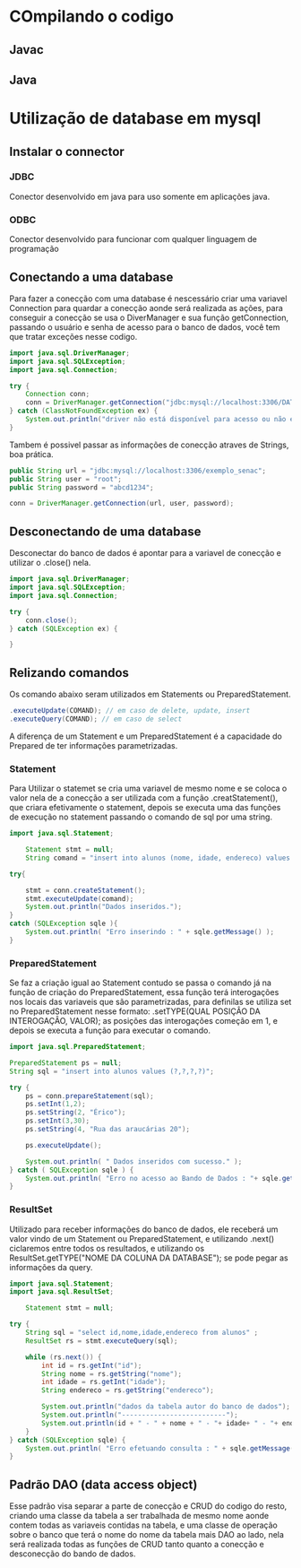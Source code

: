 # COmpilando o codigo

## Javac

## Java

# Utilização de database em mysql

## Instalar o connector

### JDBC

Conector desenvolvido em java para uso somente em aplicações java.

### ODBC

Conector desenvolvido para funcionar com qualquer linguagem de programação

## Conectando a uma database

Para fazer a conecção com uma database é nescessário criar uma variavel Connection para quardar a conecção aonde será realizada as ações, para conseguir a conecção se usa o DiverManager e sua função getConnection, passando o usuário e senha de acesso para o banco de dados, você tem que tratar exceções nesse codigo.

```JAVA
import java.sql.DriverManager;
import java.sql.SQLException;
import java.sql.Connection;

try {
    Connection conn;
    conn = DriverManager.getConnection("jdbc:mysql://localhost:3306/DATA_BASE","USER","PASSWORD");
} catch (ClassNotFoundException ex) {
    System.out.println("driver não está disponível para acesso ou não existe");
}
```

Tambem é possivel passar as informações de conecção atraves de Strings, boa prática.

```JAVA
public String url = "jdbc:mysql://localhost:3306/exemplo_senac";
public String user = "root";
public String password = "abcd1234";

conn = DriverManager.getConnection(url, user, password);

```

## Desconectando de uma database

Desconectar do banco de dados é apontar para a variavel de conecção e utilizar o .close() nela.

```JAVA
import java.sql.DriverManager;
import java.sql.SQLException;
import java.sql.Connection;

try {
    conn.close();
} catch (SQLException ex) {

}
```

## Relizando comandos

Os comando abaixo seram utilizados em Statements ou PreparedStatement.

```JAVA
.executeUpdate(COMAND); // em caso de delete, update, insert
.executeQuery(COMAND); // em caso de select
```

A diferença de um Statement e um PreparedStatement é a capacidade do Prepared de ter informações parametrizadas.

### Statement

Para Utilizar o statemet se cria uma variavel de mesmo nome e se coloca o valor nela de a conecção a ser utilizada com a função .creatStatement(), que criara efetivamente o statement, depois se executa uma das funções de execução no statement passando o comando de sql por uma string.

```JAVA
import java.sql.Statement;

    Statement stmt = null;
    String comand = "insert into alunos (nome, idade, endereco) values ('Ana','23','Rua 7 de setembro 826')";

try{

    stmt = conn.createStatement();
    stmt.executeUpdate(comand);
    System.out.println("Dados inseridos.");
}
catch (SQLException sqle ){
    System.out.println( "Erro inserindo : " + sqle.getMessage() );
}
```

### PreparedStatement

Se faz a criação igual ao Statement contudo se passa o comando já na função de criação do PreparedStatement, essa função terá interogações nos locais das variaveis que são parametrizadas, para definilas se utiliza set no PreparedStatement nesse formato: .setTYPE(QUAL POSIÇÂO DA INTEROGAÇÂO, VALOR); as posições das interogações começão em 1, e depois se executa a função para executar o comando.

```JAVA
import java.sql.PreparedStatement;

PreparedStatement ps = null;
String sql = "insert into alunos values (?,?,?,?)";

try {
    ps = conn.prepareStatement(sql);
    ps.setInt(1,2);
    ps.setString(2, "Érico");
    ps.setInt(3,30);
    ps.setString(4, "Rua das araucárias 20");

    ps.executeUpdate();

    System.out.println( " Dados inseridos com sucesso." );
} catch ( SQLException sqle ) {
    System.out.println( "Erro no acesso ao Bando de Dados : "+ sqle.getMessage());
}
```

### ResultSet

Utilizado para receber informações do banco de dados, ele receberá um valor vindo de um Statement ou PreparedStatement, e utilizando .next() ciclaremos entre todos os resultados,
e utilizando os ResultSet.getTYPE("NOME DA COLUNA DA DATABASE"); se pode pegar as informações da query.

```JAVA
import java.sql.Statement;
import java.sql.ResultSet;

    Statement stmt = null;

try {
    String sql = "select id,nome,idade,endereco from alunos" ;
    ResultSet rs = stmt.executeQuery(sql);

    while (rs.next()) {
        int id = rs.getInt("id");
        String nome = rs.getString("nome");
        int idade = rs.getInt("idade");
        String endereco = rs.getString("endereco");

        System.out.println("dados da tabela autor do banco de dados");
        System.out.println("--------------------------");
        System.out.println(id + " - " + nome + " - "+ idade+ " - "+ endereco);
    }
} catch (SQLException sqle) {
    System.out.println( "Erro efetuando consulta : " + sqle.getMessage() );
}
```

## Padrão DAO (data access object)

Esse padrão visa separar a parte de conecção e CRUD do codigo do resto, criando uma classe da tabela a ser trabalhada de mesmo nome aonde contem todas as variaveis contidas na tabela, e uma classe de operação sobre o banco que terá o nome do nome da tabela mais DAO ao lado, nela será realizada todas as funções de CRUD tanto quanto a conecção e desconecção do bando de dados.
